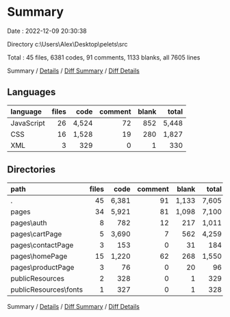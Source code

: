# Summary

Date : 2022-12-09 20:30:38

Directory c:\\Users\\Alex\\Desktop\\pelets\\src

Total : 45 files,  6381 codes, 91 comments, 1133 blanks, all 7605 lines

Summary / [Details](details.md) / [Diff Summary](diff.md) / [Diff Details](diff-details.md)

## Languages
| language | files | code | comment | blank | total |
| :--- | ---: | ---: | ---: | ---: | ---: |
| JavaScript | 26 | 4,524 | 72 | 852 | 5,448 |
| CSS | 16 | 1,528 | 19 | 280 | 1,827 |
| XML | 3 | 329 | 0 | 1 | 330 |

## Directories
| path | files | code | comment | blank | total |
| :--- | ---: | ---: | ---: | ---: | ---: |
| . | 45 | 6,381 | 91 | 1,133 | 7,605 |
| pages | 34 | 5,921 | 81 | 1,098 | 7,100 |
| pages\\auth | 8 | 782 | 12 | 217 | 1,011 |
| pages\\cartPage | 5 | 3,690 | 7 | 562 | 4,259 |
| pages\\contactPage | 3 | 153 | 0 | 31 | 184 |
| pages\\homePage | 15 | 1,220 | 62 | 268 | 1,550 |
| pages\\productPage | 3 | 76 | 0 | 20 | 96 |
| publicResources | 2 | 328 | 0 | 1 | 329 |
| publicResources\\fonts | 1 | 327 | 0 | 1 | 328 |

Summary / [Details](details.md) / [Diff Summary](diff.md) / [Diff Details](diff-details.md)